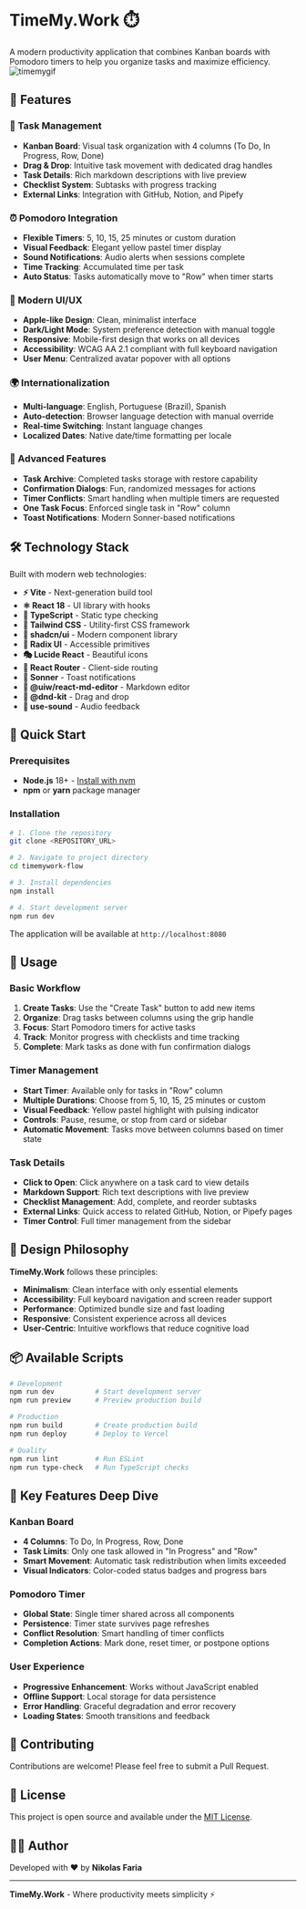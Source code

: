 # TimeMy.Work ⏱️
A modern productivity application that combines Kanban boards with Pomodoro timers to help you organize tasks and maximize efficiency.
![timemygif](https://github.com/user-attachments/assets/27a7008a-5ed4-47e8-8f88-2a72a56b9cca)

## 🚀 Features

### 🎯 Task Management
- **Kanban Board**: Visual task organization with 4 columns (To Do, In Progress, Row, Done)
- **Drag & Drop**: Intuitive task movement with dedicated drag handles
- **Task Details**: Rich markdown descriptions with live preview
- **Checklist System**: Subtasks with progress tracking
- **External Links**: Integration with GitHub, Notion, and Pipefy

### ⏰ Pomodoro Integration
- **Flexible Timers**: 5, 10, 15, 25 minutes or custom duration
- **Visual Feedback**: Elegant yellow pastel timer display
- **Sound Notifications**: Audio alerts when sessions complete
- **Time Tracking**: Accumulated time per task
- **Auto Status**: Tasks automatically move to "Row" when timer starts

### 🎨 Modern UI/UX
- **Apple-like Design**: Clean, minimalist interface
- **Dark/Light Mode**: System preference detection with manual toggle
- **Responsive**: Mobile-first design that works on all devices
- **Accessibility**: WCAG AA 2.1 compliant with full keyboard navigation
- **User Menu**: Centralized avatar popover with all options

### 🌍 Internationalization
- **Multi-language**: English, Portuguese (Brazil), Spanish
- **Auto-detection**: Browser language detection with manual override
- **Real-time Switching**: Instant language changes
- **Localized Dates**: Native date/time formatting per locale

### 🔧 Advanced Features
- **Task Archive**: Completed tasks storage with restore capability
- **Confirmation Dialogs**: Fun, randomized messages for actions
- **Timer Conflicts**: Smart handling when multiple timers are requested
- **One Task Focus**: Enforced single task in "Row" column
- **Toast Notifications**: Modern Sonner-based notifications

## 🛠️ Technology Stack

Built with modern web technologies:

- **⚡ Vite** - Next-generation build tool
- **⚛️ React 18** - UI library with hooks
- **🔷 TypeScript** - Static type checking
- **🎨 Tailwind CSS** - Utility-first CSS framework
- **🧩 shadcn/ui** - Modern component library
- **📱 Radix UI** - Accessible primitives
- **🎭 Lucide React** - Beautiful icons
- **🚦 React Router** - Client-side routing
- **🍞 Sonner** - Toast notifications
- **📝 @uiw/react-md-editor** - Markdown editor
- **🎯 @dnd-kit** - Drag and drop
- **🎵 use-sound** - Audio feedback

## 🚀 Quick Start

### Prerequisites

- **Node.js** 18+ - [Install with nvm](https://github.com/nvm-sh/nvm#installing-and-updating)
- **npm** or **yarn** package manager

### Installation

```bash
# 1. Clone the repository
git clone <REPOSITORY_URL>

# 2. Navigate to project directory
cd timemywork-flow

# 3. Install dependencies
npm install

# 4. Start development server
npm run dev
```

The application will be available at `http://localhost:8080`

## 📱 Usage

### Basic Workflow

1. **Create Tasks**: Use the "Create Task" button to add new items
2. **Organize**: Drag tasks between columns using the grip handle
3. **Focus**: Start Pomodoro timers for active tasks
4. **Track**: Monitor progress with checklists and time tracking
5. **Complete**: Mark tasks as done with fun confirmation dialogs

### Timer Management

- **Start Timer**: Available only for tasks in "Row" column
- **Multiple Durations**: Choose from 5, 10, 15, 25 minutes or custom
- **Visual Feedback**: Yellow pastel highlight with pulsing indicator
- **Controls**: Pause, resume, or stop from card or sidebar
- **Automatic Movement**: Tasks move between columns based on timer state

### Task Details

- **Click to Open**: Click anywhere on a task card to view details
- **Markdown Support**: Rich text descriptions with live preview
- **Checklist Management**: Add, complete, and reorder subtasks
- **External Links**: Quick access to related GitHub, Notion, or Pipefy pages
- **Timer Control**: Full timer management from the sidebar

## 🎨 Design Philosophy

**TimeMy.Work** follows these principles:

- **Minimalism**: Clean interface with only essential elements
- **Accessibility**: Full keyboard navigation and screen reader support
- **Performance**: Optimized bundle size and fast loading
- **Responsive**: Consistent experience across all devices
- **User-Centric**: Intuitive workflows that reduce cognitive load

## 📦 Available Scripts

```bash
# Development
npm run dev          # Start development server
npm run preview      # Preview production build

# Production
npm run build        # Create production build
npm run deploy       # Deploy to Vercel

# Quality
npm run lint         # Run ESLint
npm run type-check   # Run TypeScript checks
```

## 🌟 Key Features Deep Dive

### Kanban Board
- **4 Columns**: To Do, In Progress, Row, Done
- **Task Limits**: Only one task allowed in "In Progress" and "Row"
- **Smart Movement**: Automatic task redistribution when limits exceeded
- **Visual Indicators**: Color-coded status badges and progress bars

### Pomodoro Timer
- **Global State**: Single timer shared across all components
- **Persistence**: Timer state survives page refreshes
- **Conflict Resolution**: Smart handling of timer conflicts
- **Completion Actions**: Mark done, reset timer, or postpone options

### User Experience
- **Progressive Enhancement**: Works without JavaScript enabled
- **Offline Support**: Local storage for data persistence
- **Error Handling**: Graceful degradation and error recovery
- **Loading States**: Smooth transitions and feedback

## 🤝 Contributing

Contributions are welcome! Please feel free to submit a Pull Request.

## 📄 License

This project is open source and available under the [MIT License](LICENSE).

## 👨‍💻 Author

Developed with ❤️ by **Nikolas Faria**

---

**TimeMy.Work** - Where productivity meets simplicity ⚡
